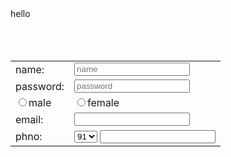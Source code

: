 <html>
<head>hello
<title>welcome</title>
<body>
<form>
<table>
<tr>
<td>name:</td>
<td>
<input type="text"  placeholder="name" name=" ">
</td>
</tr>
</br>
<tr>
<td>password:</td>
<td>
<input type="password" placeholder="password" name="" >
</td>
</tr>
</br>
<tr>
<td><input type="radio" name=" ">male</td>
<td><input type="radio" name=" ">female</td>
</tr>
<tr>
<td>email:</td>
<td><input type="mail" placehoder="mail" name=" " ></td>
</tr>
</br>
<tr>
<td>phno:</td>
<td><select>
<option>91</option>
<option>99</option>
<option>92</option>
</select>
<input type="phone" value=" ">
</td>
</table>
</form>
</body>
</html>
